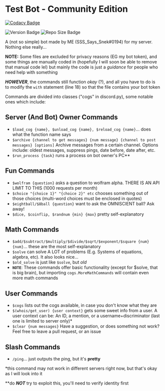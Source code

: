# Test Bot - Community Edition

[![Codacy Badge](https://api.codacy.com/project/badge/Grade/fcd5e781c124456284cc16b4c43fc86e)](https://app.codacy.com/gh/SSS-Says-Snek/community_bot?utm_source=github.com&utm_medium=referral&utm_content=SSS-Says-Snek/community_bot&utm_campaign=Badge_Grade_Settings)

![Version Badge](https://img.shields.io/github/v/release/SSS-Says-Snek/community_bot?include_prereleases)
![Repo Size Badge](https://img.shields.io/github/repo-size/SSS-Says-Snek/community_bot?color=%2332a852)

A (not so simple) bot made by ME (SSS_Says_Snek#0194) for my server.
Nothing else really...

**NOTE:** Some files are excluded for privacy reasons (EG my bot token),
and some things are manually coded in (hopefully I will soon be able to remove that manual code lel)
but mainly the code is just a *guidance* for people who need help with something

***HOWEVER***, the commands still function *okay* (?), and all you have to do is to
modify the `with` statement (line 18) so that the file contains your bot token

Commands are divided into classes ("cogs" in discord.py), some notable ones which include:

## Server (And Bot) Owner Commands
- `$load_cog {name}, $unload_cog {name}, $reload_cog {name}`... does what the function name says
- `$archive {channel to get messages} {num message} {channel to post messages} [options]` Archive messages
from a certain channel. Options include: oldest messages, suppress pings, date before, date after, etc.
- `$run_process {task}` runs a process on bot owner's PC**

## Fun Commands
- `$wolfram {question}` asks a question to wolfram alpha. THERE IS AN API LIMIT TO THIS (1000 requests per month)
- `$choice "{choice 1}" "{choice 2}" etc` chooses something out of those choices (multi-word choices must be enclosed in quotes)
- `$eightball/$8ball {question}` want to ask the OMNISCIENT ball? Ask away!
- `$dice, $coinflip, $randnum {min} {max}` pretty self-explanatory

## Math Commands
- `$add/$subtract/$multiply/$divide/$sqrt/$exponent/$square {num} {num}`... these are the most self-explanatory
- `$solve` can solve A LOT of problems (E.g. Systems of equations, algebra, etc). It also looks nice...
- `$old_solve` is just like `$solve`, but *old*
- **`NOTE`**: These commands offer basic functionality (except for $solve, that is big brain),
but importing `cogs.MoreMathCommands` will contain even more math commands

## User Commands
- `$cogs` lists out the cogs available, in case you don't know what they are
- `$(whois/get_user) {user context}` gets some sweet info from a user. A user context can be: An ID, a mention, or a username+discriminator (last one is limited to server only)*
- `$clear {num messages}`
Have a suggestion, or does something not work? Feel free to leave a pull request, or an issue

## Slash Commands
- `/ping`... just outputs the ping, but it's **pretty**


*this command may not work in different servers right now, but that's okay as I will look into it

**do ***NOT*** try to exploit this, you'll need to verify identity first